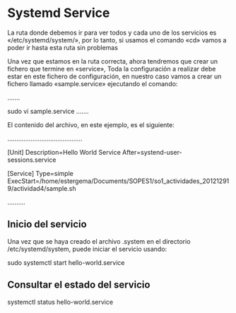 # Systemd Service


La ruta donde debemos ir para ver todos y cada uno de los servicios es «/etc/systemd/system/», por lo tanto, si usamos el comando «cd» vamos a poder ir hasta esta ruta sin problemas

Una vez que estamos en la ruta correcta, ahora tendremos que crear un fichero que termine en «service», Toda la configuración a realizar debe estar en este fichero de configuración, en nuestro caso vamos a crear un fichero llamado «sample.service» ejecutando el comando:

.......

sudo vi sample.service
.......

El contenido del archivo, en este ejemplo, es el siguiente:

..........................................

[Unit]
Description=Hello World Service
After=systend-user-sessions.service

[Service]
Type=simple
ExecStart=/home/estergema/Documents/SOPES1/so1_actividades_201212919/actividad4/sample.sh

..........

## Inicio del servicio
Una vez que se haya creado el archivo .system en el directorio /etc/systemd/system, puede iniciar el servicio usando:

sudo systemctl start hello-world.service

## Consultar el estado del servicio

systemctl status hello-world.service
